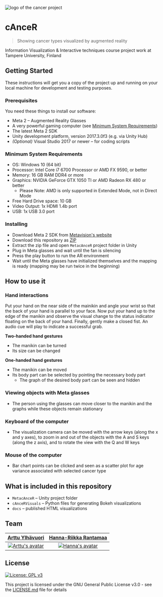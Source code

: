 ![logo of the cancer project](https://raw.githubusercontent.com/areee/cAnceR/master/cAnceR-icon.png)

# cAnceR

> Showing cancer types visualized by augmented reality

Information Visualization & Interactive techniques course project work at Tampere University, Finland

## Getting Started

These instructions will get you a copy of the project up and running on your local machine for development and testing purposes.

### Prerequisites

You need these things to install our software:

- Meta 2 – Augmented Reality Glasses
- A very powerful gaming computer (see [Minimum System Requirements](#minimum-system-requirements))
- The latest Meta 2 SDK
- Unity development platform, version 2017.3.0f3 (e.g. via Unity Hub)
- _(Optional)_ Visual Studio 2017 or newer – for coding scripts

### Minimum System Requirements

- OS: Windows 10 (64 bit)
- Processor: Intel Core i7 6700 Processor or AMD FX 9590, or better
- Memory: 16 GB RAM DDR4 or more
- Graphics: NVIDIA GeForce GTX 1050 TI or AMD Radeon RX 480 or better
  - Please Note: AMD is only supported in Extended Mode, not in Direct Mode
- Free Hard Drive space: 10 GB
- Video Output: 1x HDMI 1.4b port
- USB: 1x USB 3.0 port

### Installing

- Download Meta 2 SDK from [Metavision's website](https://www.metavision.com/)
- Download this repository as [ZIP](https://github.com/areee/cAnceR/archive/master.zip)
- Extract the zip file and open ``MetacAnceR`` project folder in Unity
- Plug in Meta glasses and wait until the fan is silencing
- Press the play button to run the AR environment
- Wait until the Meta glasses have initialized themselves and the mapping is ready (mapping may be run twice in the beginning)

## How to use it

### Hand interactions

Put your hand on the near side of the mainikin and angle your wrist so that the back of your hand is parallel to your face. Now put your hand up to the edge of the manikin and observe the visual change to the status indicator floating on the back of your hand. Finally, gently make a closed fist. An audio cue will play to indicate a successful grab.

**Two-handed hand gestures**
- The manikin can be turned
- Its size can be changed

**One-handed hand gestures**
- The manikin can be moved
- Its body part can be selected by pointing the necessary body part
  - The graph of the desired body part can be seen and hidden

### Viewing objects with Meta glasses
- The person using the glasses can move closer to the manikin and the graphs 
while these objects remain stationary

### Keyboard of the computer
- The visualization camera can be moved with the arrow keys (along the x and y 
axes), to zoom in and out of the objects with the A and S keys (along the z 
axis), and to rotate the view with the Q and W keys

### Mouse of the computer
- Bar chart points can be clicked and seen as a scatter plot for age variance 
associated with selected cancer type

## What is included in this repository

- ``MetacAnceR`` – Unity project folder
- ``cAnceRVisuals`` – Python files for generating Bokeh visualizations
- ``docs`` – published HTML visualizations

## Team 

| <a href="https://github.com/areee" target="_blank">**Arttu Ylhävuori**</a>|  <a href="https://github.com/hhanna12" target="_blank">**Hanna-Riikka Rantamaa**</a>|
|:-------------:|:-------------:|
| [![Arttu's avatar](https://avatars2.githubusercontent.com/u/10089872?v=4&s=350)](https://github.com/areee)    | [![Hanna's avatar](https://avatars2.githubusercontent.com/u/32436932?s=200&v=4)](https://github.com/hhanna12) |

## License
[![License: GPL v3](https://img.shields.io/badge/License-GPLv3-blue.svg)](https://www.gnu.org/licenses/gpl-3.0)

This project is licensed under the GNU General Public License v3.0 - see the [LICENSE.md](LICENSE.md) file for details
